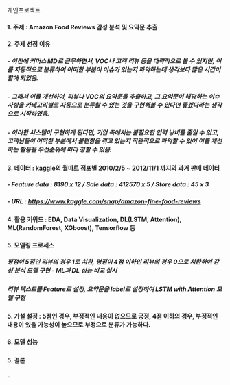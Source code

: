 개인프로젝트
#### 1. 주제 : Amazon Food Reviews 감성 분석 및 요약문 추출
#### 2. 주제 선정 이유 
##### - 이전에 커머스 MD로 근무하면서, VOC나 고객 리뷰 등을 대략적으로 볼 수 있지만, 이를 자동적으로 분류하여 어떠한 부분이 이슈가 있는지 파악하는데 생각보다 많은 시간이 할애 되었음. 
##### - 그래서 이를 개선하여, 리뷰나 VOC의 요약문을 추출하고, 그 요약문이 해당하는 이슈사항을 카테고리별로 자동으로 분류할 수 있는 것을 구현해볼 수 있다면 좋겠다라는 생각으로 시작하였음. 
##### - 이러한 시스템이 구현하게 된다면, 기업 측에서는 불필요한 인력 낭비를 줄일 수 있고, 고객님들이 어떠한 부분에서 불편함을 겪고 있는지 직관적으로 파악할 수 있어 이를 개선하는 활동을 우선순위에 따라 정할 수 있음.
#### 3. 데이터 : kaggle의 월마트 점포별 2010/2/5 ~ 2012/11/1 까지의 과거 판매 데이터
##### - Feature data : 8190 x 12 / Sale data : 412570 x 5 / Store data : 45 x 3
##### - URL : https://www.kaggle.com/snap/amazon-fine-food-reviews
#### 4. 활용 키워드 : EDA, Data Visualization, DL(LSTM, Attention), ML(RandomForest, XGboost), Tensorflow  등
#### 5. 모델링 프로세스
##### 평점이 5점인 리뷰의 경우 1로 치환, 평점이 4점 이하인 리뷰의 경우 0으로 치환하여 감성 분석 모델 구현 - ML과 DL 성능 비교 실시
##### 리뷰 텍스트를 Feature로 설정, 요약문을 label로 설정하여 LSTM with Attention 모델 구현
#### 5. 가설 설정 : 5점인 경우, 부정적인 내용이 없으므로 긍정, 4점 이하의 경우, 부정적인 내용이 있을 가능성이 높으므로 부정으로 분류가 가능하다.
#### 6. 모델 성능
##### 


#### 5. 결론
##### - 
